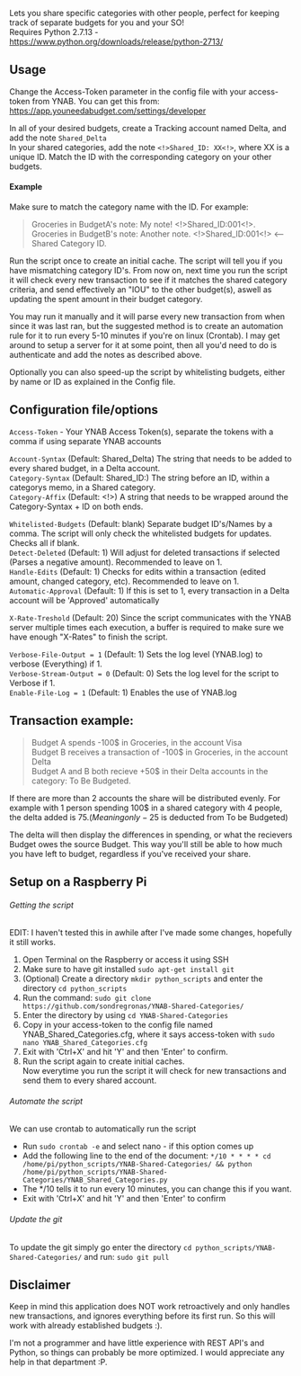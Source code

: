 Lets you share specific categories with other people, perfect for keeping track of separate budgets for you and your SO! <br>
Requires Python 2.7.13 - https://www.python.org/downloads/release/python-2713/
<br>

## Usage
Change the Access-Token parameter in the config file with your access-token from YNAB. You can get this from: https://app.youneedabudget.com/settings/developer
<br>

In all of your desired budgets, create a Tracking account named Delta, and add the note ```Shared_Delta``` <br>
In your shared categories, add the note ```<!>Shared_ID: XX<!>```, where XX is a unique ID. Match the ID with the corresponding category on your other budgets. <br>

#### Example
Make sure to match the category name with the ID. For example: 
> Groceries in BudgetA's note: My note! <!>Shared_ID:001<!>. <br>
> Groceries in BudgetB's note: Another note. <!>Shared_ID:001<!> <-- Shared Category ID. 

Run the script once to create an initial cache. The script will tell you if you have mismatching category ID's. From now on, next time you run the script it will check every new transaction to see if it matches the shared category criteria, and send effectively an "IOU" to the other budget(s), aswell as updating the spent amount in their budget category. <br>

You may run it manually and it will parse every new transaction from when since it was last ran, but the suggested method is to create an automation rule for it to run every 5-10 minutes if you're on linux (Crontab). I may get around to setup a server for it at some point, then all you'd need to do is authenticate and add the notes as described above. <br>

Optionally you can also speed-up the script by whitelisting budgets, either by name or ID as explained in the Config file. <br>


## Configuration file/options
```Access-Token``` - Your YNAB Access Token(s), separate the tokens with a comma if using separate YNAB accounts <br>

```Account-Syntax``` (Default: Shared_Delta) The string that needs to be added to every shared budget, in a Delta account. <br>
```Category-Syntax``` (Default: Shared_ID:) The string before an ID, within a categorys memo, in a Shared category. <br>
```Category-Affix``` (Default: <!>) A string that needs to be wrapped around the Category-Syntax + ID on both ends. <br>

```Whitelisted-Budgets``` (Default: blank) Separate budget ID's/Names by a comma. The script will only check the whitelisted budgets for updates. Checks all if blank. <br>
```Detect-Deleted``` (Default: 1) Will adjust for deleted transactions if selected (Parses a negative amount). Recommended to leave on 1. <br>
```Handle-Edits``` (Default: 1) Checks for edits within a transaction (edited amount, changed category, etc). Recommended to leave on 1. <br>
```Automatic-Approval``` (Default: 1) If this is set to 1, every transaction in a Delta account will be 'Approved' automatically <br>

```X-Rate-Treshold``` (Default: 20) Since the script communicates with the YNAB server multiple times each execution, a buffer is required to make sure we have enough "X-Rates" to finish the script. <br>

```Verbose-File-Output = 1``` (Default: 1) Sets the log level (YNAB.log) to verbose (Everything) if 1. <br>
```Verbose-Stream-Output = 0``` (Default: 0) Sets the log level for the script to Verbose if 1. <br>
```Enable-File-Log = 1``` (Default: 1) Enables the use of YNAB.log <br>

## Transaction example: 
> Budget A spends -100$ in Groceries, in the account Visa <br>
> Budget B receives a transaction of -100$ in Groceries, in the account Delta <br>
> Budget A and B both recieve +50$ in their Delta accounts in the category: To Be Budgeted. <br>

If there are more than 2 accounts the share will be distributed evenly. For example with 1 person spending 100$ in a shared category with 4 people, the delta added is 75$. (Meaning only -25$ is deducted from To be Budgeted)

The delta will then display the differences in spending, or what the recievers Budget owes the source Budget.
This way you'll still be able to how much you have left to budget, regardless if you've received your share.


## Setup on a Raspberry Pi
###### Getting the script
EDIT: I haven't tested this in awhile after I've made some changes, hopefully it still works. <br>
1. Open Terminal on the Raspberry or access it using SSH<br>
2. Make sure to have git installed ```sudo apt-get install git```<br>
3. (Optional) Create a directory ```mkdir python_scripts``` and enter the directory ```cd python_scripts```<br>
4. Run the command: ```sudo git clone https://github.com/sondregronas/YNAB-Shared-Categories/```<br>
5. Enter the directory by using ```cd YNAB-Shared-Categories```<br>
6. Copy in your access-token to the config file named YNAB_Shared_Categories.cfg, where it says access-token with ```sudo nano YNAB_Shared_Categories.cfg```<br>
7. Exit with 'Ctrl+X' and hit 'Y' and then 'Enter' to confirm.<br>
8. Run the script again to create initial caches. <br>
Now everytime you run the script it will check for new transactions and send them to every shared account.<br>

###### Automate the script
We can use crontab to automatically run the script <br>
- Run ```sudo crontab -e``` and select nano - if this option comes up<br>
- Add the following line to the end of the document:
```*/10 * * * * cd /home/pi/python_scripts/YNAB-Shared-Categories/ && python /home/pi/python_scripts/YNAB-Shared-Categories/YNAB_Shared_Categories.py```<br>
- The */10 tells it to run every 10 minutes, you can change this if you want.<br>
- Exit with 'Ctrl+X' and hit 'Y' and then 'Enter' to confirm<br>

###### Update the git
To update the git simply go enter the directory ```cd python_scripts/YNAB-Shared-Categories/``` and run: ```sudo git pull```<br>


## Disclaimer
Keep in mind this application does NOT work retroactively and only handles new transactions, and ignores everything before its first run. So this will work with already established budgets :).

I'm not a programmer and have little experience with REST API's and Python, so things can probably be more optimized. I would appreciate any help in that department :P.
